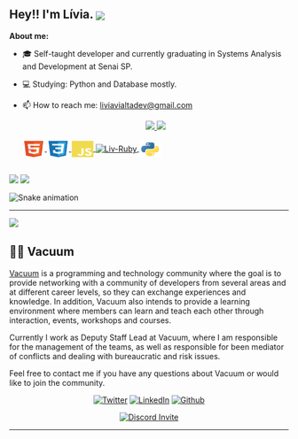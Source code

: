 
## Hey!! I'm Lívia. <img src="https://i.pinimg.com/originals/2e/25/75/2e2575671b6525b02b1c5985f5de56fa.gif" width="50" align="center"></h2>

**About me:** 
- 🎓 Self-taught developer and currently graduating in Systems Analysis and Development at Senai SP.
- 💻 Studying: Python and Database mostly.
- 📫 How to reach me: liviavialtadev@gmail.com

  <div align="center">
    <a href="https://github.com/livvialta">
      <img height="180em" src="https://github-readme-streak-stats.herokuapp.com/?user=livvialta&theme=dark&hide_border=false"/>
    <img height="180em" src="https://github-readme-stats.vercel.app/api/top-langs/?username=livvialta&layout=compact&langs_count=16&theme=midnight-purple"/>
   </div>
  
  <div style="display: inline_block"><br>
  <img align="center" alt="Liv-HTML" height="30" width="40" src="https://raw.githubusercontent.com/devicons/devicon/master/icons/html5/html5-original.svg">
  <img align="center" alt="Liv-CSS" height="30" width="40" src="https://raw.githubusercontent.com/devicons/devicon/master/icons/css3/css3-original.svg">
  <img align="center" alt="Liv-Js" height="30" width="40" src="https://raw.githubusercontent.com/devicons/devicon/master/icons/javascript/javascript-plain.svg">
  <img align="center" alt="Liv-Ruby" height="30" width="40" src="https://cdn.jsdelivr.net/gh/devicons/devicon/icons/ruby/ruby-plain.svg">
  <img align="center" alt="Liv-Python" height="30" width="40" src="https://raw.githubusercontent.com/devicons/devicon/master/icons/python/python-original.svg">
</div>

<br />
<div> 
  <a target="_blank" href="https://www.linkedin.com/in/l%C3%ADvia-vialta/" target="_blank"><img src="https://img.shields.io/badge/-LinkedIn-%230077B5?style=for-the-badge&logo=linkedin&logoColor=white"></a> 
   <a target="_blank" href = "mailto:liviavialtadev@gmail.com"><img src="https://img.shields.io/badge/-Gmail-%23333?style=for-the-badge&logo=gmail&logoColor=white"></a>
  
  ![Snake animation](https://github.com/livvialta/livvialta/blob/output/github-contribution-grid-snake.svg)
  
</div>

 <hr />
<a href="https://visitcount.itsvg.in">
  <img src="https://visitcount.itsvg.in/api?id=livvialta&label=Profile%20Views&color=10&icon=0&pretty=true" />
</a>

  ## 👨‍💻 Vacuum 

[Vacuum](https://discord.gg/vacuum) is a programming and technology community
where the goal is to provide networking with a community of developers
from several areas and at different career levels, so they can exchange
experiences and knowledge. In addition, Vacuum also intends to
provide a learning environment where members can learn and teach
each other through interaction, events, workshops and courses.

Currently I work as Deputy Staff Lead at Vacuum, 
where I am responsible for the management of the teams,
as well as responsible for been mediator of conflicts and dealing with bureaucratic and risk issues.

Feel free to contact me if you have any questions about
Vacuum or would like to join the community.

<div align='center'>

 [![Twitter](https://custom-icon-badges.demolab.com/badge/-Twitter-1DA1F2?style=for-the-badge&logo=twitter&logoColor=white)](https://twitter.com/VacuumORG)
 [![LinkedIn](https://custom-icon-badges.demolab.com/badge/-LinkedIn-0A66C2?style=for-the-badge&logo=linkedin)](https://www.linkedin.com/company/vacuumm/mycompany/)
 [![Github](https://custom-icon-badges.demolab.com/badge/-Github-181717?style=for-the-badge&logo=github)](https://github.com/VacuumORG)

 [![Discord Invite](https://invidget.switchblade.xyz/vacuum)](http://discord.gg/vacuum)

---
